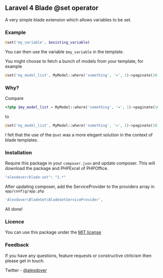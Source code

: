 ## Laravel 4 Blade @set operator

A very simple blade extension which allows variables to be set.

### Example

```php
@set('my_variable', $existing_variable)
```

You can then use the variable `$my_variable` in the template.

You might choose to fetch a bunch of models from your template, for example

```php
@set('my_model_list', MyModel::where('something', '=', 1)->paginate(10))
```

### Why?

Compare

```php
<?php $my_model_list = MyModel::where('something', '=', 1)->paginate(10); ?>
```

to

```php
@set('my_model_list', MyModel::where('something', '=', 1)->paginate(10))
```

I felt that the use of the `@set` was a more elegant solution in the context of blade templates.

### Installation

Require this package in your `composer.json` and update composer. This will download the package and PHPExcel of PHPOffice.

```php
"alexdover/blade-set": "1.*"
```

After updating composer, add the ServiceProvider to the providers array in `app/config/app.php`

```php
'Alexdover\BladeSet\BladeSetServiceProvider',
```

All done!

### Licence
 
You can use this package under the [MIT license](http://opensource.org/licenses/MIT)

### Feedback

If you have any questions, feature requests or constructive ctritcism then please get in touch.

Twitter - [@alexdover](http://twitter.com/alexdover)